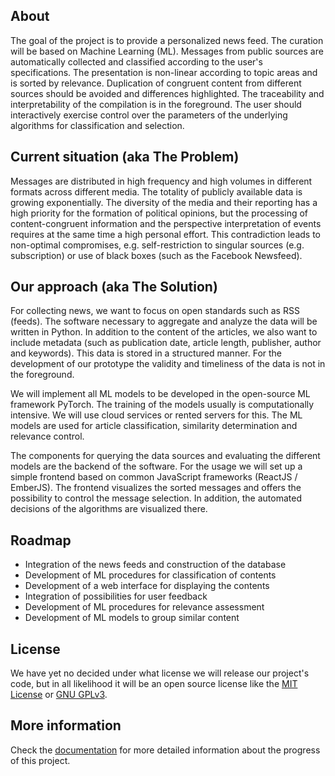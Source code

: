 ## About

The goal of the project is to provide a personalized news feed. The curation will be based on Machine Learning (ML). Messages from public sources are automatically collected and classified according to the user's specifications. The presentation is non-linear according to topic areas and is sorted by relevance. Duplication of congruent content from different sources should be avoided and differences highlighted. The traceability and interpretability of the compilation is in the foreground. The user should interactively exercise control over the parameters of the underlying algorithms for classification and selection.


## Current situation (aka The Problem)

Messages are distributed in high frequency and high volumes in different formats across different media. The totality of publicly available data is growing exponentially. The diversity of the media and their reporting has a high priority for the formation of political opinions, but the processing of content-congruent information and the perspective interpretation of events requires at the same time a high personal effort. This contradiction leads to non-optimal compromises, e.g. self-restriction to singular sources (e.g. subscription) or use of black boxes (such as the Facebook Newsfeed).


## Our approach (aka The Solution)

For collecting news, we want to focus on open standards such as RSS (feeds). The software necessary to aggregate and analyze the data will be written in Python. In addition to the content of the articles, we also want to include metadata (such as publication date, article length, publisher, author and keywords). This data is stored in a structured manner. For the development of our prototype the validity and timeliness of the data is not in the foreground.

We will implement all ML models to be developed in the open-source ML framework PyTorch. The training of the models usually is computationally intensive. We will use cloud services or rented servers for this. The ML models are used for article classification, similarity determination and relevance control.

The components for querying the data sources and evaluating the different models are the backend of the software. For the usage we will set up a simple frontend based on common JavaScript frameworks (ReactJS / EmberJS). The frontend visualizes the sorted messages and offers the possibility to control the message selection. In addition, the automated decisions of the algorithms are visualized there.


## Roadmap

- Integration of the news feeds and construction of the database
- Development of ML procedures for classification of contents
- Development of a web interface for displaying the contents
- Integration of possibilities for user feedback
- Development of ML procedures for relevance assessment
- Development of ML models to group similar content


## License 

We have yet no decided under what license we will release our project's code, but in all likelihood it will be an open source license like the [MIT License](https://choosealicense.com/licenses/mit/) or [GNU GPLv3](https://choosealicense.com/licenses/gpl-3.0/). 


## More information 

Check the [documentation](https://github.com/marianoju/selectDiff/tree/master/docs) for more detailed information about the progress of this project. 

